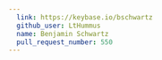 ```yaml
---
  link: https://keybase.io/bschwartz
  github_user: LtHummus
  name: Benjamin Schwartz
  pull_request_number: 550
---
```

